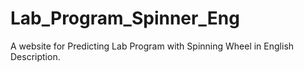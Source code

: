 # Lab_Program_Spinner_Eng
A website for Predicting Lab Program with Spinning Wheel in English Description.
